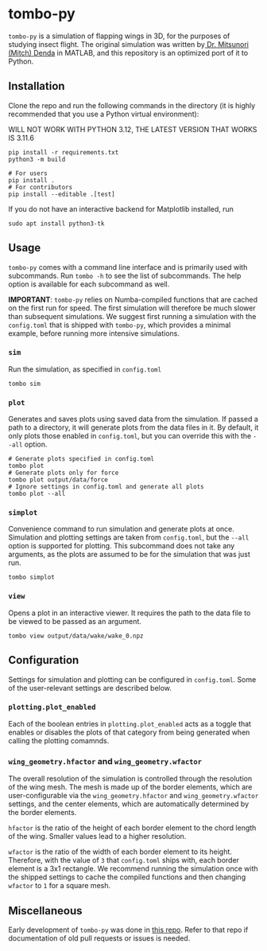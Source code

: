 # tombo-py

`tombo-py` is a simulation of flapping wings in 3D, for the purposes of studying insect flight. The original simulation was written by[ Dr. Mitsunori (Mitch) Denda](https://mae.rutgers.edu/mitsunori-mitch-denda) in MATLAB, and this repository is an optimized port of it to Python.

## Installation

Clone the repo and run the following commands in the directory (it is highly recommended that you use a Python virtual environment):

WILL NOT WORK WITH PYTHON 3.12, THE LATEST VERSION THAT WORKS IS 3.11.6 
```shell
pip install -r requirements.txt
python3 -m build

# For users
pip install .
# For contributors
pip install --editable .[test]
```

If you do not have an interactive backend for Matplotlib installed, run
```
sudo apt install python3-tk
```

## Usage

`tombo-py` comes with a command line interface and is primarily used with subcommands. Run `tombo -h` to see the list of subcommands. The help option is available for each subcommand as well.

**IMPORTANT**: `tombo-py` relies on Numba-compiled functions that are cached on the first run for speed. The first simulation will therefore be much slower than subsequent simulations. We suggest first running a simulation with the `config.toml` that is shipped with `tombo-py`, which provides a minimal example, before running more intensive simulations.

### `sim`
Run the simulation, as specified in `config.toml`
```
tombo sim
```

### `plot`
Generates and saves plots using saved data from the simulation. If passed a path to a directory, it will generate plots from the data files in it. By default, it only plots those enabled in `config.toml`, but you can override this with the `--all` option.
```shell
# Generate plots specified in config.toml
tombo plot
# Generate plots only for force
tombo plot output/data/force
# Ignore settings in config.toml and generate all plots
tombo plot --all
```

### `simplot`
Convenience command to run simulation and generate plots at once. Simulation and plotting settings are taken from `config.toml`, but the `--all` option is supported for plotting. This subcommand does not take any arguments, as the plots are assumed to be for the simulation that was just run.
```shell
tombo simplot
```

### `view`
Opens a plot in an interactive viewer. It requires the path to the data file to be viewed to be passed as an argument.
```shell
tombo view output/data/wake/wake_0.npz
```

## Configuration
Settings for simulation and plotting can be configured in `config.toml`. Some of the user-relevant settings are described below.

### `plotting.plot_enabled`
Each of the boolean entries in `plotting.plot_enabled` acts as a toggle that enables or disables the plots of that category from being generated when calling the plotting comamnds.

### `wing_geometry.hfactor` and `wing_geometry.wfactor`
The overall resolution of the simulation is controlled through the resolution of the wing mesh. The mesh is made up of the border elements, which are user-configurable via the `wing_geometry.hfactor` and `wing_geometry.wfactor` settings, and the center elements, which are automatically determined by the border elements.

`hfactor` is the ratio of the height of each border element to the chord length of the wing. Smaller values lead to a higher resolution.

`wfactor` is the ratio of the width of each border element to its height. Therefore, with the value of `3` that `config.toml` ships with, each border element is a 3x1 rectangle. We recommend running the simulation once with the shipped settings to cache the compiled functions and then changing `wfactor` to `1` for a square mesh.

## Miscellaneous

Early development of `tombo-py` was done in [this repo](https://github.com/Flapping-Wings/Flapping-Wings). Refer to that repo if documentation of old pull requests or issues is needed.